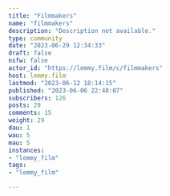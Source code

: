 ```yaml
---
title: "Filmmakers" 
name: "filmmakers"
description: "Description not available."
type: community
date: "2023-06-29 12:34:33"
draft: false
nsfw: false
actor_id: "https://lemmy.film/c/filmmakers"
host: lemmy.film
lastmod: "2023-06-12 18:14:15"
published: "2023-06-06 22:48:07"
subscribers: 126
posts: 29
comments: 15
weight: 29
dau: 1
wau: 5
mau: 5
instances:
- "lemmy_film"
tags: 
- "lemmy_film"

---
```

